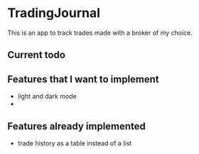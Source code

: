 # TradingJournal
This is an app to track trades made with a broker of my choice.

## Current todo

## Features that I want to implement
- light and dark mode
- 

## Features already implemented
- trade history as a table instead of a list